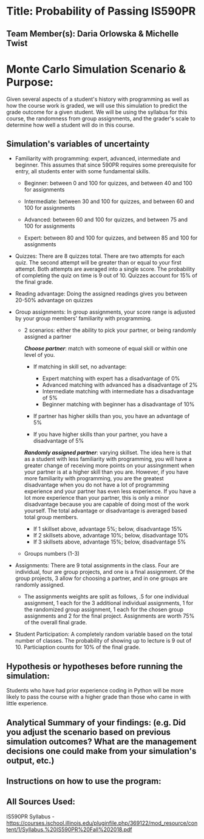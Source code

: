 # Title: Probability of Passing IS590PR

## Team Member(s):  Daria Orlowska & Michelle Twist

# Monte Carlo Simulation Scenario & Purpose:
Given several aspects of a student's history with programming as well as how the course work is graded, we will use this simulation to predict the grade outcome for a given student. We will be using the syllabus for this course, the randomness from group assignments, and the grader's scale to determine how well a student will do in this course. 

## Simulation's variables of uncertainty
* Familiarity with programming: expert, advanced, intermediate and beginner. This assumes that since 590PR requires some prerequisite for entry, all students enter with some fundamental skills.
   
   - Beginner: between 0 and 100 for quizzes, and between 40 and 100 for assignments
   
   - Intermediate: between 30 and 100 for quizzes, and between 60 and 100 for assignments
   
   - Advanced: between 60 and 100 for quizzes, and between 75 and 100 for assignments
   
   - Expert: between 80 and 100 for quizzes, and between 85 and 100 for assignments

* Quizzes: There are 8 quizzes total. There are two attempts for each quiz. The second attempt will be greater than or equal to your first attempt. Both attempts are averaged into a single score. The probability of completing the quiz on time is 9 out of 10. Quizzes account for 15% of the final grade. 

* Reading advantage: Doing the assigned readings gives you between 20-50% advantage on quizzes

* Group assignments: In group assignments, your score range is adjusted by your group members' familiarity with programming.
  * 2 scenarios: either the ability to pick your partner, or being randomly assigned a partner

    **_Choose partner_**: match with someone of equal skill or within one level of you.
    
    * If matching in skill set, no advantage:
    
         - Expert matching with expert has a disadvantage of 0%
         - Advanced matching with advanced has a disadvantage of 2%
         - Intermediate matching with intermediate has a disadvantage of 5%
         - Beginner matching with beginner has a disadvantage of 10%
    
    * If partner has higher skills than you, you have an advantage of 5%
    
    * If you have higher skills than your partner, you have a disadvantage of 5%

    **_Randomly assigned partner_**: varying skillset. The idea here is that as a student with less familiarity with programming, you will have a greater change of receiving more points on your assingnment when your partner is at a higher skill than you are. However, if you have more familiarity with programming, you are the greatest disadvantage when you do not have a lot of programming experience and your partner has even less experience. If you have a lot more experience than your partner, this is only a minor disadvantage because you are capable of doing most of the work yourself. The total advantage or disadvantage is averaged based total group members. 
    
    * If 1 skillset above, advantage 5%; below, disadvantage 15%
    * If 2 skillsets above, advantage 10%; below, disadvantage 10%
    * If 3 skillsets above, advantage 15%; below, disadvantage 5%
        
  * Groups numbers (1-3)

* Assignments: There are 9 total assignments in the class. Four are individual, four are group projects, and one is a final assignment. Of the group projects, 3 allow for choosing a partner, and in one groups are randomly assigned.
   * The assignments weights are split as follows, .5 for one individual assignment, 1 each for the 3 additional individual assignments,     1 for the randomized group assignment, 1 each for the chosen group assignments and 2 for the final project. Assignments are worth       75% of the overall final grade. 

* Student Participation: A completely random variable based on the total number of classes. The probability of showing up to lecture is 9 out of 10. Particiaption counts for 10% of the final grade.

## Hypothesis or hypotheses before running the simulation:
Students who have had prior experience coding in Python will be more likely to pass the course with a higher grade than those who came in with little experience. 

## Analytical Summary of your findings: (e.g. Did you adjust the scenario based on previous simulation outcomes?  What are the management decisions one could make from your simulation's output, etc.)

## Instructions on how to use the program:


## All Sources Used:
IS590PR Syllabus - https://courses.ischool.illinois.edu/pluginfile.php/369122/mod_resource/content/1/Syllabus.%20IS590PR%20Fall%202018.pdf


